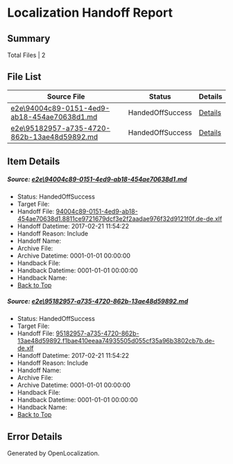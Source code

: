 # <a name='report-top'></a> Localization Handoff Report

## Summary
 Total Files | 2

## File List
 Source File | Status | Details 
 ----------- | ------ | ------- 
 [e2e\94004c89-0151-4ed9-ab18-454ae70638d1.md](https://github.com/OpenLocalizationTestOrg/ol-test4/blob/c02e4adf47dad0a309b72096cda2d45086b72037/e2e/94004c89-0151-4ed9-ab18-454ae70638d1.md) | HandedOffSuccess | [Details](#d36bc0aa9aa680e6d7e46823bc19ffed24a377de2)
 [e2e\95182957-a735-4720-862b-13ae48d59892.md](https://github.com/OpenLocalizationTestOrg/ol-test4/blob/c02e4adf47dad0a309b72096cda2d45086b72037/e2e/95182957-a735-4720-862b-13ae48d59892.md) | HandedOffSuccess | [Details](#42da46b2e933235150876204bca1d572bd8d1ede3)

## Item Details
##### <a name='d36bc0aa9aa680e6d7e46823bc19ffed24a377de2'></a> Source: [e2e\94004c89-0151-4ed9-ab18-454ae70638d1.md](https://github.com/OpenLocalizationTestOrg/ol-test4/blob/c02e4adf47dad0a309b72096cda2d45086b72037/e2e/94004c89-0151-4ed9-ab18-454ae70638d1.md)
* Status: HandedOffSuccess
* Target File: 
* Handoff File: [94004c89-0151-4ed9-ab18-454ae70638d1.8811ce9721679dcf3e2f2aadae976f32d9121f0f.de-de.xlf](https://github.com/OpenLocalizationTestOrg/ol-test4-handoff/blob/6db312b2b8159df476ea69679d0f80f707fabe2a/ol-handoff/OpenLocalizationTestOrg/ol-test4-dede/xinjiang/high/94004c89-0151-4ed9-ab18-454ae70638d1.8811ce9721679dcf3e2f2aadae976f32d9121f0f.de-de.xlf)
* Handoff Datetime: 2017-02-21 11:54:22
* Handoff Reason: Include
* Handoff Name: 
* Archive File: 
* Archive Datetime: 0001-01-01 00:00:00
* Handback File: 
* Handback Datetime: 0001-01-01 00:00:00
* Handback Name: 
* [Back to Top](#report-top)

##### <a name='42da46b2e933235150876204bca1d572bd8d1ede3'></a> Source: [e2e\95182957-a735-4720-862b-13ae48d59892.md](https://github.com/OpenLocalizationTestOrg/ol-test4/blob/c02e4adf47dad0a309b72096cda2d45086b72037/e2e/95182957-a735-4720-862b-13ae48d59892.md)
* Status: HandedOffSuccess
* Target File: 
* Handoff File: [95182957-a735-4720-862b-13ae48d59892.f1bae410eeaa74935505d055cf35a96b3802cb7b.de-de.xlf](https://github.com/OpenLocalizationTestOrg/ol-test4-handoff/blob/6db312b2b8159df476ea69679d0f80f707fabe2a/ol-handoff/OpenLocalizationTestOrg/ol-test4-dede/xinjiang/high/95182957-a735-4720-862b-13ae48d59892.f1bae410eeaa74935505d055cf35a96b3802cb7b.de-de.xlf)
* Handoff Datetime: 2017-02-21 11:54:22
* Handoff Reason: Include
* Handoff Name: 
* Archive File: 
* Archive Datetime: 0001-01-01 00:00:00
* Handback File: 
* Handback Datetime: 0001-01-01 00:00:00
* Handback Name: 
* [Back to Top](#report-top)


## Error Details

Generated by OpenLocalization.
